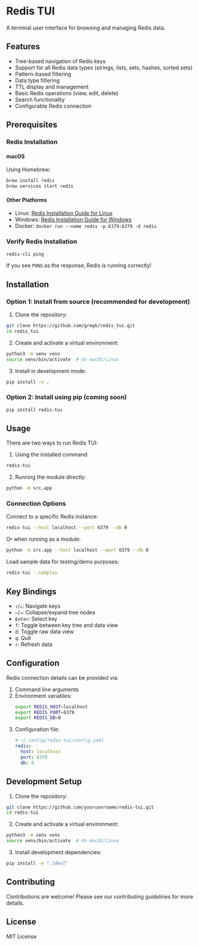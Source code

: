 # Redis TUI

A terminal user interface for browsing and managing Redis data.

## Features

- Tree-based navigation of Redis keys
- Support for all Redis data types (strings, lists, sets, hashes, sorted sets)
- Pattern-based filtering
- Data type filtering
- TTL display and management
- Basic Redis operations (view, edit, delete)
- Search functionality
- Configurable Redis connection

## Prerequisites

### Redis Installation

#### macOS
Using Homebrew:
```bash
brew install redis
brew services start redis
```

#### Other Platforms
- Linux: [Redis Installation Guide for Linux](https://redis.io/docs/getting-started/installation/install-redis-on-linux/)
- Windows: [Redis Installation Guide for Windows](https://redis.io/docs/getting-started/installation/install-redis-on-windows/)
- Docker: `docker run --name redis -p 6379:6379 -d redis`

### Verify Redis Installation
```bash
redis-cli ping
```
If you see `PONG` as the response, Redis is running correctly!

## Installation

### Option 1: Install from source (recommended for development)
1. Clone the repository:
```bash
git clone https://github.com/gregk/redis_tui.git
cd redis_tui
```

2. Create and activate a virtual environment:
```bash
python3 -m venv venv
source venv/bin/activate  # On macOS/Linux
```

3. Install in development mode:
```bash
pip install -e .
```

### Option 2: Install using pip (coming soon)
```bash
pip install redis-tui
```

## Usage

There are two ways to run Redis TUI:

1. Using the installed command:
```bash
redis-tui
```

2. Running the module directly:
```bash
python -m src.app
```

### Connection Options

Connect to a specific Redis instance:
```bash
redis-tui --host localhost --port 6379 --db 0
```

Or when running as a module:
```bash
python -m src.app --host localhost --port 6379 --db 0
```

Load sample data for testing/demo purposes:
```bash
redis-tui --samples
```

## Key Bindings

- `↑`/`↓`: Navigate keys
- `←`/`→`: Collapse/expand tree nodes
- `Enter`: Select key
- `f`: Toggle between key tree and data view
- `d`: Toggle raw data view
- `q`: Quit
- `r`: Refresh data

## Configuration

Redis connection details can be provided via:
1. Command line arguments
2. Environment variables:
   ```bash
   export REDIS_HOST=localhost
   export REDIS_PORT=6379
   export REDIS_DB=0
   ```
3. Configuration file:
   ```yaml
   # ~/.config/redis-tui/config.yaml
   redis:
     host: localhost
     port: 6379
     db: 0
   ```

## Development Setup

1. Clone the repository:
```bash
git clone https://github.com/yourusername/redis-tui.git
cd redis-tui
```

2. Create and activate a virtual environment:
```bash
python3 -m venv venv
source venv/bin/activate  # On macOS/Linux
```

3. Install development dependencies:
```bash
pip install -e ".[dev]"
```

## Contributing

Contributions are welcome! Please see our contributing guidelines for more details.

## License

MIT License 